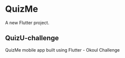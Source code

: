 # QuizMe

A new Flutter project.

## QuizU-challenge
QuizMe mobile app built using Flutter - Okoul Challenge

